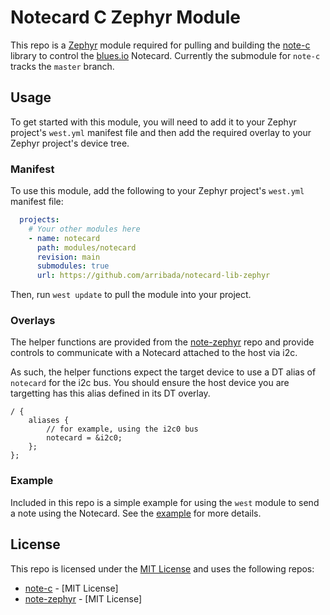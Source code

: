# Notecard C Zephyr Module

This repo is a [Zephyr](https://zephyrproject.org/) module required for pulling and building the [note-c](https://github.com/blues/note-c) library to control the [blues.io](https://blues.io) Notecard. Currently the submodule for `note-c` tracks the `master` branch.

## Usage

To get started with this module, you will need to add it to your Zephyr project's `west.yml` manifest file and then add the required overlay to your Zephyr project's device tree.

### Manifest

To use this module, add the following to your Zephyr project's `west.yml` manifest file:

```yaml
  projects:
    # Your other modules here
    - name: notecard
      path: modules/notecard
      revision: main
      submodules: true
      url: https://github.com/arribada/notecard-lib-zephyr
```

Then, run `west update` to pull the module into your project.

### Overlays

The helper functions are provided from the [note-zephyr](https://github.com/blues/note-zephyr) repo and provide controls to communicate with a Notecard attached to the host via i2c.

As such, the helper functions expect the target device to use a DT alias of `notecard` for the i2c bus.
You should ensure the host device you are targetting has this alias defined in its DT overlay.

```dts
/ {
    aliases {
        // for example, using the i2c0 bus
        notecard = &i2c0;
    };
};
```

### Example

Included in this repo is a simple example for using the `west` module to send a note using the Notecard. See the [example](example/README.md) for more details.

## License

This repo is licensed under the [MIT License](LICENSE) and uses the following repos:

- [note-c](https://github.com/blues/note-c) - [MIT License]
- [note-zephyr](https://github.com/blues/note-zephyr) - [MIT License]
